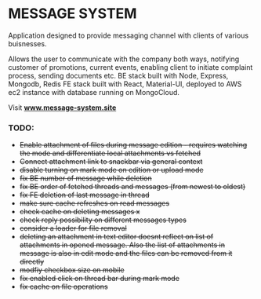 # MESSAGE SYSTEM

Application designed to provide messaging channel with clients of various buisnesses.

Allows the user to communicate with the company both ways, notifying customer of
promotions, current events, enabling client to initiate complaint process, sending
documents etc. BE stack built with Node, Express, Mongodb, Redis FE stack built with React,
Material-UI, deployed to AWS ec2 instance with database running on MongoCloud.

Visit **www.message-system.site**

### TODO:

- ~~Enable attachment of files during message edition - requires watching the mode and differentiate local attachments vs fetched~~
- ~~Connect attachment link to snackbar via general context~~
- ~~disable turning on mark mode on edition or upload mode~~
- ~~fix BE number of message while deletion~~
- ~~fix BE order of fetched threads and messages (from newest to oldest)~~
- ~~fix FE deletion of last message in thread~~
- ~~make sure cache refreshes on read messages~~
- ~~check cache on deleting messages x~~
- ~~check reply possibility on different messages types~~
- ~~consider a loader for file removal~~
- ~~deleting an attachment in text editor doesnt reflect on list of attachments in opened message. Also the list of attachments in message is also in edit mode and the files can be removed from it directly~~
- ~~modfiy checkbox size on mobile~~
- ~~fix enabled click on thread bar during mark mode~~
- ~~fix cache on file operations~~
